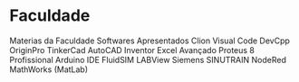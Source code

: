 # Faculdade
 Materias da Faculdade
 Softwares Apresentados
 Clion
 Visual Code
 DevCpp
 OriginPro
 TinkerCad
 AutoCAD
 Inventor
 Excel Avançado
 Proteus 8 Profissional
 Arduino IDE
 FluidSIM
 LABView
 Siemens SINUTRAIN
 NodeRed
 MathWorks (MatLab)
